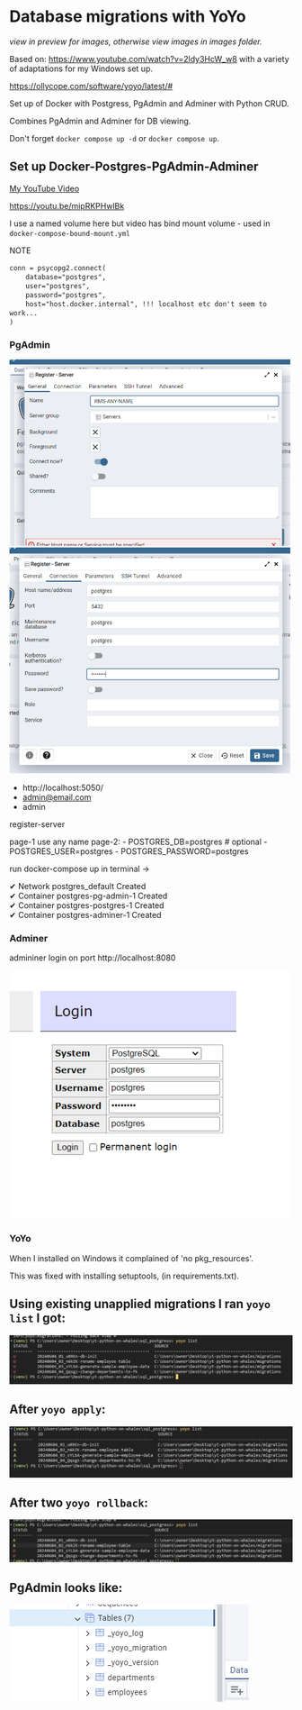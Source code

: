 # Database migrations with YoYo

*view in preview for images, otherwise view images in images folder.*

Based on: https://www.youtube.com/watch?v=2ldy3HcW_w8 with a variety of adaptations for my Windows set up.

https://ollycope.com/software/yoyo/latest/#

Set up of Docker with Postgress, PgAdmin and Adminer with Python CRUD.

Combines PgAdmin and Adminer for DB viewing.

Don't forget `docker compose up -d` or `docker compose up`.


## Set up Docker-Postgres-PgAdmin-Adminer
[My YouTube Video](https://youtu.be/mipRKPHwlBkI)

https://youtu.be/mipRKPHwlBk

I use a named volume here but video has bind mount volume - used in `docker-compose-bound-mount.yml`

NOTE
```
conn = psycopg2.connect(
    database="postgres",
    user="postgres",
    password="postgres",
    host="host.docker.internal", !!! localhost etc don't seem to work...
)
```

### PgAdmin

<img src="./images/register-server-1.png"  width="500" >

<img src="./images/register-server-2.png"  width="500" >


<!-- ![PAGE](./images/register-server-1.png ) -->


- http://localhost:5050/
- admin@email.com
- admin

register-server

page-1 use any name
page-2:
      - POSTGRES_DB=postgres # optional
      - POSTGRES_USER=postgres
      - POSTGRES_PASSWORD=postgres

run docker-compose up in terminal ->

 ✔ Network postgres_default       Created                                                                                 
 ✔ Container postgres-pg-admin-1  Created                                                                                 
 ✔ Container postgres-postgres-1  Created                                                                                 
 ✔ Container postgres-adminer-1   Created     

### Adminer

admininer login on port http://localhost:8080

<img src="./images/adminer-login.png"  width="500" >

### YoYo

When I installed on Windows it complained of 'no pkg_resources'.

This was fixed with installing setuptools, (in requirements.txt).

## Using existing unapplied migrations I ran `yoyo list` I got:

![Initial](./images/yoyo-initial.png 'YoYo')

## After `yoyo apply`:

![First Apply](./images/yoyo-list-after-apply.png 'YoYo')

## After two `yoyo rollback`:

![Two Rollbacks](./images/yoyo-list-after-two-rollbacks.png 'YoYo')

## PgAdmin looks like:

![PgAdmin](./images/yoyo-pgadmin.png 'YoYo')